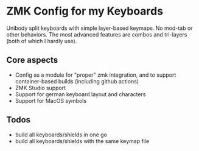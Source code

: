 # ZMK Config for my Keyboards

Unibody split keyboards with simple layer-based keymaps. No mod-tab or other behaviors. The most advanced features are combos and tri-layers (both of which I hardly use). 

## Core aspects

* Config as a module for "proper" zmk integration, and to support container-based builds (including github actions)
* ZMK Studio support
* Support for german keyboard layout and characters
* Support for MacOS symbols

## Todos

* build all keyboards/shields in one go
* build all keyboards/shields with the same keymap file
